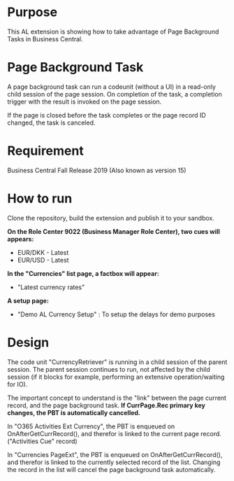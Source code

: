 # Purpose
This AL extension is showing how to take advantage of Page Background Tasks in Business Central.

# Page Background Task
A page background task can run a codeunit (without a UI) in a read-only child session of the page session. On completion of the task, a completion trigger with the result is invoked on the page session.

If the page is closed before the task completes or the page record ID changed, the task is canceled.

# Requirement
Business Central Fall Release 2019 (Also known as version 15)

# How to run
Clone the repository, build the extension and publish it to your sandbox.

**On the Role Center 9022 (Business Manager Role Center), two cues will appears:**
* EUR/DKK - Latest
* EUR/USD - Latest

**In the "Currencies" list page, a factbox will appear:**
* "Latest currency rates"

**A setup page:**
* "Demo AL Currency Setup" : To setup the delays for demo purposes

# Design

The code unit "CurrencyRetriever" is running in a child session of the parent session.
The parent session continues to run, not affected by  the child session (if it blocks for example, performing an extensive operation/waiting for IO).

The important concept to understand is the "link" between the page current record, and the page background task.
**If CurrPage.Rec primary key changes, the PBT is automatically cancelled.**

In "O365 Activities Ext Currency", the PBT is enqueued on OnAfterGetCurrRecord(), and therefor is linked to the current page record. ("Activities Cue" record)

In "Currencies PageExt", the PBT is enqueued on OnAfterGetCurrRecord(), and therefor is linked to the currently selected record of the list. Changing the record in the list will cancel the page background task automatically.

